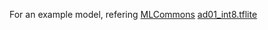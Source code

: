 For an example model, refering [MLCommons](https://github.com/mlcommons)
[ad01_int8.tflite](https://github.com/mlcommons/tiny/blob/master/benchmark/training/anomaly_detection/trained_models/ad01_int8.tflite)

